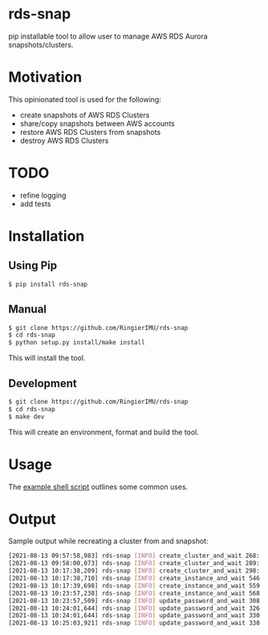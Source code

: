 # rds-snap
pip installable tool to allow user to manage AWS RDS Aurora snapshots/clusters.

# Motivation
This opinionated tool is used for the following:
- create snapshots of AWS RDS Clusters
- share/copy snapshots between AWS accounts
- restore AWS RDS Clusters from snapshots
- destroy AWS RDS Clusters

# TODO
- refine logging
- add tests

# Installation
## Using Pip
```bash
$ pip install rds-snap
```
## Manual
```bash
$ git clone https://github.com/RingierIMU/rds-snap
$ cd rds-snap
$ python setup.py install/make install
```
This will install the tool.
## Development
```bash
$ git clone https://github.com/RingierIMU/rds-snap
$ cd rds-snap
$ make dev
```
This will create an environment, format and build the tool.

# Usage
The [example shell script](https://github.com/RingierIMU/rds-snap/blob/main/examples/example.sh) outlines some common uses.

# Output
Sample output while recreating a cluster from and snapshot:
```bash
[2021-08-13 09:57:58,983] rds-snap [INFO] create_cluster_and_wait 268: Creating cluster my-workspace-example
[2021-08-13 09:58:00,073] rds-snap [INFO] create_cluster_and_wait 289: Waiting for cluster my-workspace-example to become available
[2021-08-13 10:17:38,209] rds-snap [INFO] create_cluster_and_wait 298: Cluster my-workspace-example ready in 19m:38s
[2021-08-13 10:17:38,710] rds-snap [INFO] create_instance_and_wait 546: Creating cluster instance my-workspace-example-instance-0
[2021-08-13 10:17:39,698] rds-snap [INFO] create_instance_and_wait 559: Waiting for cluster instance my-workspace-example-instance-0 to become available
[2021-08-13 10:23:57,238] rds-snap [INFO] create_instance_and_wait 568: Cluster instance my-workspace-example-instance-0 ready in 6m:18s
[2021-08-13 10:23:57,509] rds-snap [INFO] update_password_and_wait 308: Updating password for cluster my-workspace-example
[2021-08-13 10:24:01,644] rds-snap [INFO] update_password_and_wait 326: Waited for update command to propagate to cluster my-workspace-example in 4s
[2021-08-13 10:24:01,644] rds-snap [INFO] update_password_and_wait 330: Waiting for cluster my-workspace-example to become available
[2021-08-13 10:25:03,921] rds-snap [INFO] update_password_and_wait 338: Cluster my-workspace-example ready in 1m:02s
```
